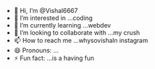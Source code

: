 - 👋 Hi, I’m @Vishal6667
- 👀 I’m interested in ...coding
- 🌱 I’m currently learning ...webdev
- 💞️ I’m looking to collaborate with ...my crush
- 📫 How to reach me ...whysovishaln instagram
- 😄 Pronouns: ...
- ⚡ Fun fact: ...is a having fun

<!---
Vishal6667/Vishal6667 is a ✨ special ✨ repository because its `README.md` (this file) appears on your GitHub profile.
You can click the Preview link to take a look at your changes.
--->

